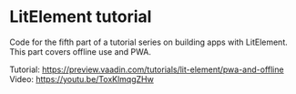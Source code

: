 # LitElement tutorial

Code for the fifth part of a tutorial series on building apps with LitElement. This part covers offline use and PWA.

Tutorial: https://preview.vaadin.com/tutorials/lit-element/pwa-and-offline
Video: https://youtu.be/ToxKlmqgZHw

